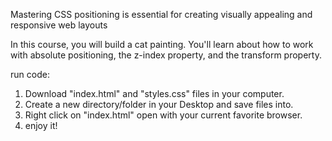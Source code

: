 Mastering CSS positioning is essential for creating visually appealing and responsive web layouts

In this course, you will build a cat painting. You'll learn about how to work with absolute positioning, the z-index property, and the transform property.

run code:

1. Download "index.html" and "styles.css" files in your computer.
2. Create a new directory/folder in your Desktop and save files into.
3. Right click on "index.html" open with your current favorite browser.
4. enjoy it!

